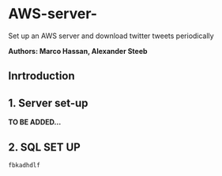 # AWS-server-
Set up an AWS server and download twitter tweets periodically

**Authors: Marco Hassan, Alexander Steeb**

## Inrtroduction


## 1. Server set-up 

**TO BE ADDED...**

## 2. SQL SET UP

```
fbkadhdlf
```
